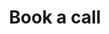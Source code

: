 ---
layout: assessment-book-call
permalink: /privacy/book-call/
title: Book a call
class: assessment
iframe_src: "https://calendar.google.com/calendar/appointments/schedules/AcZssZ043Mi5qH8ruhRnlh8ESJL_nXtLuSZwfQhSbsHYibAX-J1NPAslsUvLUMJ74ap4vMS3X8yAR9wL?gv=true"
sitemap: false
---